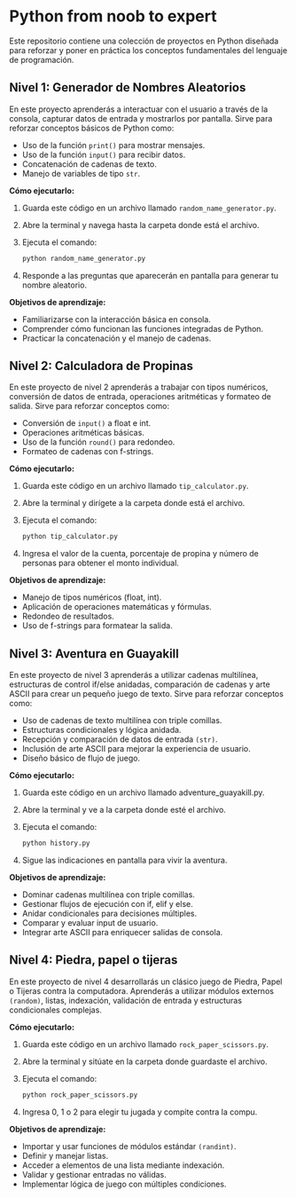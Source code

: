 # Python from noob to expert

Este repositorio contiene una colección de proyectos en Python diseñada para reforzar y poner en práctica los conceptos fundamentales del lenguaje de programación.

## Nivel 1: Generador de Nombres Aleatorios

En este proyecto aprenderás a interactuar con el usuario a través de la consola, capturar datos de entrada y mostrarlos por pantalla. Sirve para reforzar conceptos básicos de Python como:

- Uso de la función `print()` para mostrar mensajes.
- Uso de la función `input()` para recibir datos.
- Concatenación de cadenas de texto.
- Manejo de variables de tipo `str`.

**Cómo ejecutarlo:**

1. Guarda este código en un archivo llamado `random_name_generator.py`.
2. Abre la terminal y navega hasta la carpeta donde está el archivo.
3. Ejecuta el comando:

   ```bash
   python random_name_generator.py
   ```

4. Responde a las preguntas que aparecerán en pantalla para generar tu nombre aleatorio.

**Objetivos de aprendizaje:**

- Familiarizarse con la interacción básica en consola.
- Comprender cómo funcionan las funciones integradas de Python.
- Practicar la concatenación y el manejo de cadenas.

## Nivel 2: Calculadora de Propinas

En este proyecto de nivel 2 aprenderás a trabajar con tipos numéricos, conversión de datos de entrada, operaciones aritméticas y formateo de salida. Sirve para reforzar conceptos como:

- Conversión de `input()` a float e int.
- Operaciones aritméticas básicas.
- Uso de la función `round()` para redondeo.
- Formateo de cadenas con f-strings.

**Cómo ejecutarlo:**

1. Guarda este código en un archivo llamado `tip_calculator.py`.
2. Abre la terminal y dirígete a la carpeta donde está el archivo.
3. Ejecuta el comando:

   ```bash
   python tip_calculator.py
   ```

4. Ingresa el valor de la cuenta, porcentaje de propina y número de personas para obtener el monto individual.

**Objetivos de aprendizaje:**

- Manejo de tipos numéricos (float, int).
- Aplicación de operaciones matemáticas y fórmulas.
- Redondeo de resultados.
- Uso de f-strings para formatear la salida.

## Nivel 3: Aventura en Guayakill

En este proyecto de nivel 3 aprenderás a utilizar cadenas multilínea, estructuras de control if/else anidadas, comparación de cadenas y arte ASCII para crear un pequeño juego de texto. Sirve para reforzar conceptos como:

- Uso de cadenas de texto multilínea con triple comillas.
- Estructuras condicionales y lógica anidada.
- Recepción y comparación de datos de entrada `(str)`.
- Inclusión de arte ASCII para mejorar la experiencia de usuario.
- Diseño básico de flujo de juego.

**Cómo ejecutarlo:**

1. Guarda este código en un archivo llamado adventure_guayakill.py.
2. Abre la terminal y ve a la carpeta donde esté el archivo.
3. Ejecuta el comando:

   ```bash
   python history.py
   ```

4. Sigue las indicaciones en pantalla para vivir la aventura.

**Objetivos de aprendizaje:**

- Dominar cadenas multilínea con triple comillas.
- Gestionar flujos de ejecución con if, elif y else.
- Anidar condicionales para decisiones múltiples.
- Comparar y evaluar input de usuario.
- Integrar arte ASCII para enriquecer salidas de consola.

## Nivel 4: Piedra, papel o tijeras

En este proyecto de nivel 4 desarrollarás un clásico juego de Piedra, Papel o Tijeras contra la computadora. Aprenderás a utilizar módulos externos `(random)`, listas, indexación, validación de entrada y estructuras condicionales complejas.

**Cómo ejecutarlo:**

1. Guarda este código en un archivo llamado `rock_paper_scissors.py`.
2. Abre la terminal y sitúate en la carpeta donde guardaste el archivo.
3. Ejecuta el comando:

   ```bash
   python rock_paper_scissors.py
   ```

4. Ingresa 0, 1 o 2 para elegir tu jugada y compite contra la compu.

**Objetivos de aprendizaje:**

- Importar y usar funciones de módulos estándar `(randint)`.
- Definir y manejar listas.
- Acceder a elementos de una lista mediante indexación.
- Validar y gestionar entradas no válidas.
- Implementar lógica de juego con múltiples condiciones.

